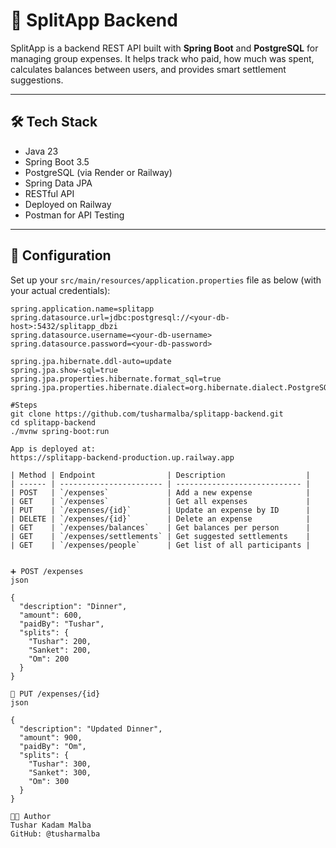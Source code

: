 # 💸 SplitApp Backend

SplitApp is a backend REST API built with **Spring Boot** and **PostgreSQL** for managing group expenses. It helps track who paid, how much was spent, calculates balances between users, and provides smart settlement suggestions.

---

## 🛠 Tech Stack

- Java 23
- Spring Boot 3.5
- PostgreSQL (via Render or Railway)
- Spring Data JPA
- RESTful API
- Deployed on Railway
- Postman for API Testing

---

## 🔧 Configuration

Set up your `src/main/resources/application.properties` file as below (with your actual credentials):

```properties
spring.application.name=splitapp
spring.datasource.url=jdbc:postgresql://<your-db-host>:5432/splitapp_dbzi
spring.datasource.username=<your-db-username>
spring.datasource.password=<your-db-password>

spring.jpa.hibernate.ddl-auto=update
spring.jpa.show-sql=true
spring.jpa.properties.hibernate.format_sql=true
spring.jpa.properties.hibernate.dialect=org.hibernate.dialect.PostgreSQLDialect

#Steps
git clone https://github.com/tusharmalba/splitapp-backend.git
cd splitapp-backend
./mvnw spring-boot:run

App is deployed at:
https://splitapp-backend-production.up.railway.app

| Method | Endpoint                | Description                  |
| ------ | ----------------------- | ---------------------------- |
| POST   | `/expenses`             | Add a new expense            |
| GET    | `/expenses`             | Get all expenses             |
| PUT    | `/expenses/{id}`        | Update an expense by ID      |
| DELETE | `/expenses/{id}`        | Delete an expense            |
| GET    | `/expenses/balances`    | Get balances per person      |
| GET    | `/expenses/settlements` | Get suggested settlements    |
| GET    | `/expenses/people`      | Get list of all participants |


➕ POST /expenses
json

{
  "description": "Dinner",
  "amount": 600,
  "paidBy": "Tushar",
  "splits": {
    "Tushar": 200,
    "Sanket": 200,
    "Om": 200
  }
}

🔁 PUT /expenses/{id}
json

{
  "description": "Updated Dinner",
  "amount": 900,
  "paidBy": "Om",
  "splits": {
    "Tushar": 300,
    "Sanket": 300,
    "Om": 300
  }
}

👨‍💻 Author
Tushar Kadam Malba
GitHub: @tusharmalba

